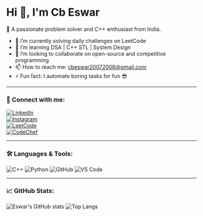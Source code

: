 # Hi 👋, I'm Cb Eswar

🚀 A passionate problem solver and C++ enthusiast from India.

- 🔭 I’m currently solving daily challenges on LeetCode  
- 🌱 I’m learning DSA | C++ STL | System Design  
- 👯 I’m looking to collaborate on open-source and competitive programming  
- 📫 How to reach me: [cbeswar20072006@gmail.com](mailto:cbeswar20072006@gmail.com)  
- ⚡ Fun fact: I automate boring tasks for fun 😎  

---

### 🔗 Connect with me:
[![LinkedIn](https://img.shields.io/badge/-LinkedIn-blue?logo=linkedin&logoColor=white)](https://www.linkedin.com/in/eswar-chandra-re)  
[![Instagram](https://img.shields.io/badge/-Instagram-C13584?logo=instagram&logoColor=white)](https://www.instagram.com/c_b_eswar_07)  
[![LeetCode](https://img.shields.io/badge/-LeetCode-FFA116?logo=leetcode&logoColor=black)](https://leetcode.com/u/cbeswar)  
[![CodeChef](https://img.shields.io/badge/-CodeChef-5B4638?logo=codechef&logoColor=white)](https://www.codechef.com/users/cbeswar)

---

### 🛠️ Languages & Tools:
![C++](https://img.shields.io/badge/C++-00599C?style=flat&logo=cplusplus&logoColor=white)
![Python](https://img.shields.io/badge/Python-3776AB?style=flat&logo=python&logoColor=white)
![GitHub](https://img.shields.io/badge/GitHub-181717?style=flat&logo=github&logoColor=white)
![VS Code](https://img.shields.io/badge/VSCode-007ACC?style=flat&logo=visual-studio-code&logoColor=white)

---

### 📈 GitHub Stats:
![Eswar's GitHub stats](https://github.com/CB-ESWAR?tab=stars)
![Top Langs](https://github-readme-stats.vercel.app/api/top-langs/?username=cbeswar&layout=compact&theme=radical)
